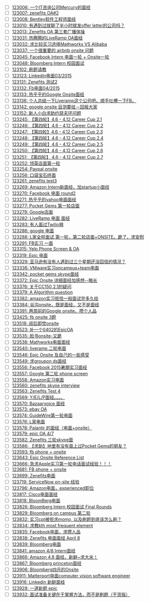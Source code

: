 - [ ] [123006: 一个IT咨询公司Mercury的面经](http://instant.1point3acres.com/thread/123006)
- [ ] [123007: zenefits OA#2](http://instant.1point3acres.com/thread/123007)
- [ ] [123008: Bentley软件工程师面经](http://instant.1point3acres.com/thread/123008)
- [ ] [123010: 有遇到过就聊了半小时就发offer letter的公司吗？](http://instant.1point3acres.com/thread/123010)
- [ ] [123013: Zenefits OA 第三套广播体操](http://instant.1point3acres.com/thread/123013)
- [ ] [123031: 热腾腾的LiveRamp OA面经](http://instant.1point3acres.com/thread/123031)
- [ ] [123032: 求比较实习选择Mathworks VS Alibaba](http://instant.1point3acres.com/thread/123032)
- [ ] [123037: 一个很重要的 airbnb onsite 问题](http://instant.1point3acres.com/thread/123037)
- [ ] [123045: Facebook Intern 电面一轮 + Onsite一轮](http://instant.1point3acres.com/thread/123045)
- [ ] [123048: Bloomberg Intern 校园面试](http://instant.1point3acres.com/thread/123048)
- [ ] [123102: 刷题请教](http://instant.1point3acres.com/thread/123102)
- [ ] [123123: Linkedin电面03/2015](http://instant.1point3acres.com/thread/123123)
- [ ] [123131: Zenefits 测试2](http://instant.1point3acres.com/thread/123131)
- [ ] [123132: Fb电面04/2015](http://instant.1point3acres.com/thread/123132)
- [ ] [123133: 热乎乎的Google Onsite面经](http://instant.1point3acres.com/thread/123133)
- [ ] [123136: 个人总结一下Liveramp这个公司吧。顺手吐槽一下FB。](http://instant.1point3acres.com/thread/123136)
- [ ] [123142: google onsite 目测要挂－回报大家](http://instant.1point3acres.com/thread/123142)
- [ ] [123152: 新人小白求助约瑟夫环问题](http://instant.1point3acres.com/thread/123152)
- [ ] [123245: 【第四轮】4.6 - 4.12 Career Cup 2.1](http://instant.1point3acres.com/thread/123245)
- [ ] [123246: 【第四轮】4.6 - 4.12 Career Cup 2.2](http://instant.1point3acres.com/thread/123246)
- [ ] [123247: 【第四轮】4.6 - 4.12 Career Cup 2.3](http://instant.1point3acres.com/thread/123247)
- [ ] [123248: 【第四轮】4.6 - 4.12 Career Cup 2.4](http://instant.1point3acres.com/thread/123248)
- [ ] [123249: 【第四轮】4.6 - 4.12 Career Cup 2.5](http://instant.1point3acres.com/thread/123249)
- [ ] [123250: 【第四轮】4.6 - 4.12 Career Cup 2.6](http://instant.1point3acres.com/thread/123250)
- [ ] [123251: 【第四轮】 4.6 - 4.12 Career Cup 2.7](http://instant.1point3acres.com/thread/123251)
- [ ] [123252: 领英店面第一轮](http://instant.1point3acres.com/thread/123252)
- [ ] [123254: Paypal onsite](http://instant.1point3acres.com/thread/123254)
- [ ] [123256: 口袋宝石终面](http://instant.1point3acres.com/thread/123256)
- [ ] [123261: zenefits test3](http://instant.1point3acres.com/thread/123261)
- [ ] [123269: Amazon Intern新面经，加startup小面经](http://instant.1point3acres.com/thread/123269)
- [ ] [123270: Facebook 电面 round2](http://instant.1point3acres.com/thread/123270)
- [ ] [123271: 热乎乎的yahoo电面面经](http://instant.1point3acres.com/thread/123271)
- [ ] [123277: Pocket Gems 第一轮店面](http://instant.1point3acres.com/thread/123277)
- [ ] [123279: Google店面](http://instant.1point3acres.com/thread/123279)
- [ ] [123282: LiveRamp 电面 面经](http://instant.1point3acres.com/thread/123282)
- [ ] [123283: 有人面过Twilio嘛](http://instant.1point3acres.com/thread/123283)
- [ ] [123286: google 电面](http://instant.1point3acres.com/thread/123286)
- [ ] [123288: L家全程面试,第一轮，第二轮店面+ONSITE。跪了，求安慰](http://instant.1point3acres.com/thread/123288)
- [ ] [123291: FB实习 一面](http://instant.1point3acres.com/thread/123291)
- [ ] [123315: Yelp Phone Screen &amp; OA](http://instant.1point3acres.com/thread/123315)
- [ ] [123319: Epic 电面](http://instant.1point3acres.com/thread/123319)
- [ ] [123329: 亚马逊有没有人遇到过三个星期还没回信的情况？](http://instant.1point3acres.com/thread/123329)
- [ ] [123336: VMware实习oncampus+team电面](http://instant.1point3acres.com/thread/123336)
- [ ] [123342: pocket gems skype面经](http://instant.1point3acres.com/thread/123342)
- [ ] [123372: Epic Onsite 详细面经加感想--略长](http://instant.1point3acres.com/thread/123372)
- [ ] [123376: 关于CC150 2.1的疑问](http://instant.1point3acres.com/thread/123376)
- [ ] [123379: A Algorithm question](http://instant.1point3acres.com/thread/123379)
- [ ] [123382: amazon实习拒信一般面试完多久给](http://instant.1point3acres.com/thread/123382)
- [ ] [123384: 谷沟onsite，既是面经，又不是面经](http://instant.1point3acres.com/thread/123384)
- [ ] [123391: 两周前的Google onsite，攒个人品](http://instant.1point3acres.com/thread/123391)
- [ ] [123425: fb onsite 3题](http://instant.1point3acres.com/thread/123425)
- [ ] [123518: 阅后即焚onsite](http://instant.1point3acres.com/thread/123518)
- [ ] [123523: 补一个0402的EpicOA](http://instant.1point3acres.com/thread/123523)
- [ ] [123535: 脸书onsite-又跪](http://instant.1point3acres.com/thread/123535)
- [ ] [123538: Mathworks电面面经](http://instant.1point3acres.com/thread/123538)
- [ ] [123540: liveramp 二轮电面](http://instant.1point3acres.com/thread/123540)
- [ ] [123546: Epic Onsite 及自己的一些感受](http://instant.1point3acres.com/thread/123546)
- [ ] [123549: 求groupon ds面经](http://instant.1point3acres.com/thread/123549)
- [ ] [123556: Facebook 2015暑期实习面经](http://instant.1point3acres.com/thread/123556)
- [ ] [123557: Google 第二轮 phone screen](http://instant.1point3acres.com/thread/123557)
- [ ] [123558: Amazon实习电面](http://instant.1point3acres.com/thread/123558)
- [ ] [123560: zenefits skype interview](http://instant.1point3acres.com/thread/123560)
- [ ] [123563: Zenefits Test 4](http://instant.1point3acres.com/thread/123563)
- [ ] [123569: Y/E/L/P面经。。。。](http://instant.1point3acres.com/thread/123569)
- [ ] [123570: Bazaarvoice 面经](http://instant.1point3acres.com/thread/123570)
- [ ] [123573: ebay OA](http://instant.1point3acres.com/thread/123573)
- [ ] [123574: GuideWire第一轮电面](http://instant.1point3acres.com/thread/123574)
- [ ] [123576: L家电面](http://instant.1point3acres.com/thread/123576)
- [ ] [123578: Palantir 的面经（电面+onsite）](http://instant.1point3acres.com/thread/123578)
- [ ] [123579: epic OA 4/7](http://instant.1point3acres.com/thread/123579)
- [ ] [123582: Zenefits 三轮skype面](http://instant.1point3acres.com/thread/123582)
- [ ] [123586: 【求助】地里有没有面上过Pocket Gems的朋友？](http://instant.1point3acres.com/thread/123586)
- [ ] [123593: fb phone + onsite](http://instant.1point3acres.com/thread/123593)
- [ ] [123643: Epic Onsite Reference List](http://instant.1point3acres.com/thread/123643)
- [ ] [123666: 急求Apple实习第一轮电话面试经验！！！](http://instant.1point3acres.com/thread/123666)
- [ ] [123681: FB phone + onsite](http://instant.1point3acres.com/thread/123681)
- [ ] [123699: Zenefits电面](http://instant.1point3acres.com/thread/123699)
- [ ] [123719: ServiceNow on-site 经验](http://instant.1point3acres.com/thread/123719)
- [ ] [123796: Amazon电面，experienced职位](http://instant.1point3acres.com/thread/123796)
- [ ] [123817: Cisco电面面经](http://instant.1point3acres.com/thread/123817)
- [ ] [123818: BloomBerg电面](http://instant.1point3acres.com/thread/123818)
- [ ] [123826: Bloomberg Intern 校园面试 Final Rounds](http://instant.1point3acres.com/thread/123826)
- [ ] [123829: Bloomberg on campus 第二轮](http://instant.1point3acres.com/thread/123829)
- [ ] [123832: 实习cpt被拒求momo, 以及刷题到底该怎么刷？](http://instant.1point3acres.com/thread/123832)
- [ ] [123834: 求教kth most frequent element](http://instant.1point3acres.com/thread/123834)
- [ ] [123835: Facebook电面，求攒人品](http://instant.1point3acres.com/thread/123835)
- [ ] [123838: Zenefits 电面面经 April 8](http://instant.1point3acres.com/thread/123838)
- [ ] [123839: Bloomberg电面](http://instant.1point3acres.com/thread/123839)
- [ ] [123841: amazon 4/8 Intern面经](http://instant.1point3acres.com/thread/123841)
- [ ] [123866: Amazon 4.8 面经，新鲜~求大米！](http://instant.1point3acres.com/thread/123866)
- [ ] [123867: Bloomberg princeton面经](http://instant.1point3acres.com/thread/123867)
- [ ] [123906: Bloomberg四月的Onsite](http://instant.1point3acres.com/thread/123906)
- [ ] [123911: Matterport电面computer vision software engineer](http://instant.1point3acres.com/thread/123911)
- [ ] [123916: Linkedin 新鲜面经](http://instant.1point3acres.com/thread/123916)
- [ ] [123928: 一道新题 epic](http://instant.1point3acres.com/thread/123928)
- [ ] [123932: 面试准备关键在于掌握方法，而不是刷题（干货版）](http://instant.1point3acres.com/thread/123932)
